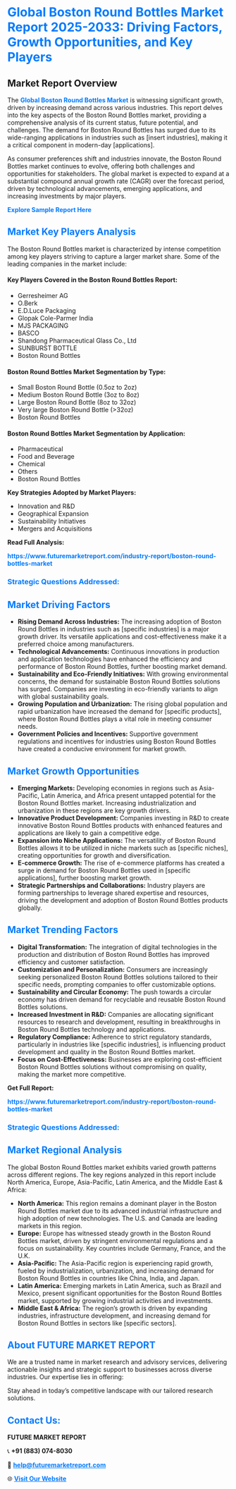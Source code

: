 <h1 style="color: #007BFF;">Global Boston Round Bottles Market Report 2025-2033: Driving Factors, Growth Opportunities, and Key Players</h1>

<section id="overview">
<h2>Market Report Overview</h2>
<p>The <a href="https://www.futuremarketreport.com/industry-report/boston-round-bottles-market" style="color: #007BFF; text-decoration: none;"><strong>Global Boston Round Bottles Market</strong></a> is witnessing significant growth, driven by increasing demand across various industries. This report delves into the key aspects of the Boston Round Bottles market, providing a comprehensive analysis of its current status, future potential, and challenges. The demand for Boston Round Bottles has surged due to its wide-ranging applications in industries such as [insert industries], making it a critical component in modern-day [applications].</p>
<p>As consumer preferences shift and industries innovate, the Boston Round Bottles market continues to evolve, offering both challenges and opportunities for stakeholders. The global market is expected to expand at a substantial compound annual growth rate (CAGR) over the forecast period, driven by technological advancements, emerging applications, and increasing investments by major players.</p>
</section>

<section id="overview">
<p><a href="https://www.futuremarketreport.com/request-sample/reportId=107830" style="color: #007BFF; text-decoration: none;"><strong>Explore Sample Report Here</strong></a></p>
</section>

<section id="key-players">
<h2 style="color: #007BFF;">Market Key Players Analysis</h2>
<p>The Boston Round Bottles market is characterized by intense competition among key players striving to capture a larger market share. Some of the leading companies in the market include:</p>
<h4>Key Players Covered in the Boston Round Bottles Report:</h4>
<ul><li>Gerresheimer AG</li><li>O.Berk</li><li>E.D.Luce Packaging</li><li>Glopak Cole-Parmer India</li><li>MJS PACKAGING</li><li>BASCO</li><li>Shandong Pharmaceutical Glass Co., Ltd</li><li>SUNBURST BOTTLE</li><li>Boston Round Bottles</li></ul>
<h4>Boston Round Bottles Market Segmentation by Type:</h4>
<ul><li>Small Boston Round Bottle (0.5oz to 2oz)</li><li>Medium Boston Round Bottle (3oz to 8oz)</li><li>Large Boston Round Bottle (8oz to 32oz)</li><li>Very large Boston Round Bottle (&gt;32oz)</li><li>Boston Round Bottles</li></ul>

<h4>Boston Round Bottles Market Segmentation by Application:</h4>
<ul><li>Pharmaceutical</li><li>Food and Beverage</li><li>Chemical</li><li>Others</li><li>Boston Round Bottles</li></ul>
<p><strong>Key Strategies Adopted by Market Players:</strong></p>
<ul>
<li>Innovation and R&D</li>
<li>Geographical Expansion</li>
<li>Sustainability Initiatives</li>
<li>Mergers and Acquisitions</li>
</ul>
</section>

<section>
<p><strong>Read Full Analysis: </strong></p><a href="https://www.futuremarketreport.com/industry-report/boston-round-bottles-market" style="color: #007BFF; text-decoration: none;"><strong>https://www.futuremarketreport.com/industry-report/boston-round-bottles-market</strong></a>
<h3 style="color: #007BFF;">Strategic Questions Addressed:</h3>
</section>

<section id="driving-factors">
<h2 style="color: #007BFF;">Market Driving Factors</h2>
<ul>
<li><strong>Rising Demand Across Industries:</strong> The increasing adoption of Boston Round Bottles in industries such as [specific industries] is a major growth driver. Its versatile applications and cost-effectiveness make it a preferred choice among manufacturers.</li>
<li><strong>Technological Advancements:</strong> Continuous innovations in production and application technologies have enhanced the efficiency and performance of Boston Round Bottles, further boosting market demand.</li>
<li><strong>Sustainability and Eco-Friendly Initiatives:</strong> With growing environmental concerns, the demand for sustainable Boston Round Bottles solutions has surged. Companies are investing in eco-friendly variants to align with global sustainability goals.</li>
<li><strong>Growing Population and Urbanization:</strong> The rising global population and rapid urbanization have increased the demand for [specific products], where Boston Round Bottles plays a vital role in meeting consumer needs.</li>
<li><strong>Government Policies and Incentives:</strong> Supportive government regulations and incentives for industries using Boston Round Bottles have created a conducive environment for market growth.</li>
</ul>
</section>

<section id="growth-opportunities">
<h2 style="color: #007BFF;">Market Growth Opportunities</h2>
<ul>
<li><strong>Emerging Markets:</strong> Developing economies in regions such as Asia-Pacific, Latin America, and Africa present untapped potential for the Boston Round Bottles market. Increasing industrialization and urbanization in these regions are key growth drivers.</li>
<li><strong>Innovative Product Development:</strong> Companies investing in R&D to create innovative Boston Round Bottles products with enhanced features and applications are likely to gain a competitive edge.</li>
<li><strong>Expansion into Niche Applications:</strong> The versatility of Boston Round Bottles allows it to be utilized in niche markets such as [specific niches], creating opportunities for growth and diversification.</li>
<li><strong>E-commerce Growth:</strong> The rise of e-commerce platforms has created a surge in demand for Boston Round Bottles used in [specific applications], further boosting market growth.</li>
<li><strong>Strategic Partnerships and Collaborations:</strong> Industry players are forming partnerships to leverage shared expertise and resources, driving the development and adoption of Boston Round Bottles products globally.</li>
</ul>
</section>

<section id="trending-factors">
<h2 style="color: #007BFF;">Market Trending Factors</h2>
<ul>
<li><strong>Digital Transformation:</strong> The integration of digital technologies in the production and distribution of Boston Round Bottles has improved efficiency and customer satisfaction.</li>
<li><strong>Customization and Personalization:</strong> Consumers are increasingly seeking personalized Boston Round Bottles solutions tailored to their specific needs, prompting companies to offer customizable options.</li>
<li><strong>Sustainability and Circular Economy:</strong> The push towards a circular economy has driven demand for recyclable and reusable Boston Round Bottles solutions.</li>
<li><strong>Increased Investment in R&D:</strong> Companies are allocating significant resources to research and development, resulting in breakthroughs in Boston Round Bottles technology and applications.</li>
<li><strong>Regulatory Compliance:</strong> Adherence to strict regulatory standards, particularly in industries like [specific industries], is influencing product development and quality in the Boston Round Bottles market.</li>
<li><strong>Focus on Cost-Effectiveness:</strong> Businesses are exploring cost-efficient Boston Round Bottles solutions without compromising on quality, making the market more competitive.</li>
</ul>
</section>

<section>
<p><strong>Get Full Report: </strong></p><a href="https://www.futuremarketreport.com/industry-report/boston-round-bottles-market" style="color: #007BFF; text-decoration: none;"><strong>https://www.futuremarketreport.com/industry-report/boston-round-bottles-market</strong></a>
<h3 style="color: #007BFF;">Strategic Questions Addressed:</h3>
</section>


<section id="regional-analysis">
<h2 style="color: #007BFF;">Market Regional Analysis</h2>
<p>The global Boston Round Bottles market exhibits varied growth patterns across different regions. The key regions analyzed in this report include North America, Europe, Asia-Pacific, Latin America, and the Middle East & Africa:</p>
<ul>
<li><strong>North America:</strong> This region remains a dominant player in the Boston Round Bottles market due to its advanced industrial infrastructure and high adoption of new technologies. The U.S. and Canada are leading markets in this region.</li>
<li><strong>Europe:</strong> Europe has witnessed steady growth in the Boston Round Bottles market, driven by stringent environmental regulations and a focus on sustainability. Key countries include Germany, France, and the U.K.</li>
<li><strong>Asia-Pacific:</strong> The Asia-Pacific region is experiencing rapid growth, fueled by industrialization, urbanization, and increasing demand for Boston Round Bottles in countries like China, India, and Japan.</li>
<li><strong>Latin America:</strong> Emerging markets in Latin America, such as Brazil and Mexico, present significant opportunities for the Boston Round Bottles market, supported by growing industrial activities and investments.</li>
<li><strong>Middle East & Africa:</strong> The region’s growth is driven by expanding industries, infrastructure development, and increasing demand for Boston Round Bottles in sectors like [specific sectors].</li>
</ul>
</section>

<footer>
<h2 style="color: #007BFF;">About FUTURE MARKET REPORT</h2>
<p>We are a trusted name in market research and advisory services, delivering actionable insights and strategic support to businesses across diverse industries. Our expertise lies in offering:</p>

<p>Stay ahead in today’s competitive landscape with our tailored research solutions.</p>

<h2 style="color: #007BFF;">Contact Us:</h2>
<p><strong>FUTURE MARKET REPORT</strong></p>
<p>📞 <strong>+91 (883) 074-8030</strong></p>
<p>📧 <strong><a href="mailto:help@futuremarketreport.com" style="color: #007BFF;">help@futuremarketreport.com</a></strong></p>
<p>🌐 <strong><a href="https://www.futuremarketreport.com/" style="color: #007BFF;">Visit Our Website</a></strong></p>
</footer>